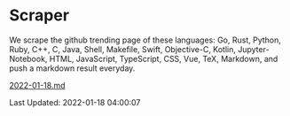 # Scraper

We scrape the github trending page of these languages: Go, Rust, Python, Ruby, C++, C, Java, Shell, Makefile, Swift, Objective-C, Kotlin, Jupyter-Notebook, HTML, JavaScript, TypeScript, CSS, Vue, TeX, Markdown, and push a markdown result everyday.

[2022-01-18.md](https://github.com/yangwenmai/github-trending-backup/blob/master/2022-01-18.md)

Last Updated: 2022-01-18 04:00:07